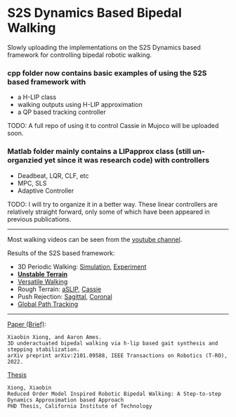 # S2S Dynamics Based Bipedal Walking

Slowly uploading the implementations on the S2S Dynamics based framework for controlling bipedal robotic walking. 

 ### cpp folder now contains basic examples of using the S2S based framework with 
 - a H-LIP class 
 - walking outputs using H-LIP approximation 
 - a QP based tracking controller
 
 TODO: A full repo of using it to control Cassie in Mujoco will be uploaded soon. 
 
 ### Matlab folder mainly contains a LIPapprox class (still un-organzied yet since it was research code) with controllers 
 - Deadbeat, LQR, CLF, etc
 - MPC, SLS
 - Adaptive Controller
 
 TODO: I will try to organize it in a better way. These linear controllers are relatively straight forward, only some of which have been appeared in previous publications.

---
Most walking videos can be seen from the [youtube channel](https://www.youtube.com/channel/UC__Fnw5l_TQCIBIIrfKXBtA).

Results of the S2S based framework: 
- 3D Periodic Walking: [Simulation](https://www.youtube.com/watch?v=-_QmNNBPfdg), [Experiment](https://www.youtube.com/watch?v=9DtRkHP_tQU)
- [**Unstable Terrain**](https://www.youtube.com/watch?v=DOS-xBs4Kdw)
- [Versatile Walking](https://www.youtube.com/watch?v=aFLNkHYTDaw)
- Rough Terrain: [aSLIP](https://www.youtube.com/watch?v=fUZu6y-Gu4g), [Cassie](https://www.youtube.com/watch?v=mHboC-vUZhM)   
- Push Rejection: [Sagittal](https://www.youtube.com/watch?v=MeaR__wgYyY), [Coronal](https://www.youtube.com/watch?v=_EqxuzywQWU)   
- [Global Path Tracking](https://www.youtube.com/watch?v=06efo-U1mrw) 

---
[Paper (Brief)](https://arxiv.org/pdf/2101.09588.pdf):
```
Xiaobin Xiong, and Aaron Ames. 
3D underactuated bipedal walking via h-lip based gait synthesis and stepping stabilization.
arXiv preprint arXiv:2101.09588, IEEE Transactions on Robotics (T-RO), 2022.
```

[Thesis](https://thesis.library.caltech.edu/14230/1/Thesis__to_submit_0601.pdf)  
```
Xiong, Xiaobin
Reduced Order Model Inspired Robotic Bipedal Walking: A Step-to-step Dynamics Approximation based Approach
PHD Thesis, California Institute of Technology
```
